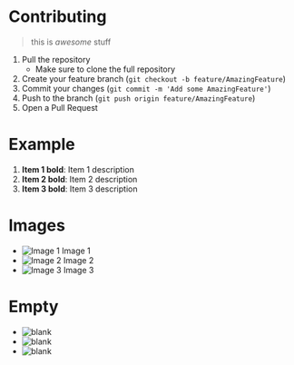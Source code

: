 # Contributing

> this is *awesome* stuff

1. Pull the repository
    * Make sure to clone the full repository
2. Create your feature branch (`git checkout -b feature/AmazingFeature`)
3. Commit your changes (`git commit -m 'Add some AmazingFeature'`)
4. Push to the branch (`git push origin feature/AmazingFeature`)
5. Open a Pull Request

# Example

1. **Item 1 bold**: Item 1 description
2. **Item 2 bold**: Item 2 description
3. **Item 3 bold**: Item 3 description

# Images
* <img src="image-01.png" alt="Image 1"> Image 1
* <img src="image-02.png" alt="Image 2"> Image 2
* <img src="image-03.png" alt="Image 3"> Image 3

# Empty
* <img src="about:blank" alt="blank">
* <img src="about:blank" alt="blank">
* <img src="about:blank" alt="blank">
